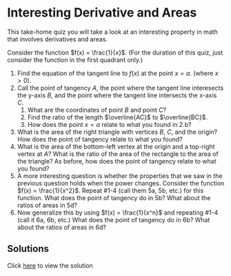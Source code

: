 # Interesting Derivative and Areas

This take-home quiz you will take a look at an interesting property in math that involves derivatives and areas.

Consider the function $f(x) = \frac{1}{x}$. (For the duration of this quiz, just consider the function in the first quadrant only.)

1. Find the equation of the tangent line to $f(x)$ at the point $x = a$. (where $x > 0$).
2. Call the point of tangency $A$, the point where the tangent line interesects the y-axis $B$, and the point where the tangent line intersects the x-axis $C$.
    1. What are the coordinates of point $B$ and point $C$?
    2. Find the ratio of the length $\overline{AC}$ to $\overline{BC}$.
    3. How does the point $x = a$ relate to what you found in 2.b?
3. What is the area of the right triangle with vertices $B$, $C$, and the origin? How does the point of tangency relate to what you found?
4. What is the area of the bottom-left vertex at the origin and a top-right vertex at $A$? What is the ratio of the area of the rectangle to the area of the triangle? As before, how does the point of tangency relate to what you found?
5. A more interesting question is whether the properties that we saw in the previous question holds when the power changes. Consider the function $f(x) = \frac{1}{x^2}$. Repeat #1-4 (call them 5a, 5b, etc.) for this function. What does the point of tangency do in 5b? What about the ratios of areas in 5d?
6. Now generalize this by using $f(x) = \frac{1}{x^n}$ and repeating #1-4 (call it 6a, 6b, etc.) What does the point of tangency do in 6b? What about the ratios of areas in 6d?

## Solutions
Click [here](../assets/take-home-quiz-4.pdf) to view the solution